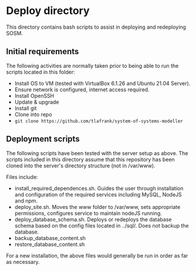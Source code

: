 # Deploy directory
This directory contains bash scripts to assist in deploying and redeploying SOSM.

## Initial requirements
The following activities are normally taken prior to being able to run the scripts located in this folder:
- Install OS to VM (tested with VirtualBox 6.1.26 and Ubuntu 21.04 Server).
- Ensure network is configured, internet access required.
- Install OpenSSH
- Update & upgrade
- Install git
- Clone into repo 
 - `git clone https://github.com/tlafrank/system-of-systems-modeller`


## Deployment scripts
The following scripts have been tested with the server setup as above. The scripts included in this directory assume that this repository has been cloned into the server's directory structure (not in /var/www).

Files include:
- install_required_dependences.sh. Guides the user through installation and configuration of the required services including MySQL, NodeJS and npm.
- deploy_site.sh. Moves the www folder to /var/www, sets appropriate permissions, configures service to maintain nodeJS running.
- deploy_database_schema.sh. Deploys or redeploys the database schema based on the config files located in ../sql/. Does not backup the database.
- backup_database_content.sh
- restore_database_content.sh

For a new installation, the above files would generally be run in order as far as necessary.

